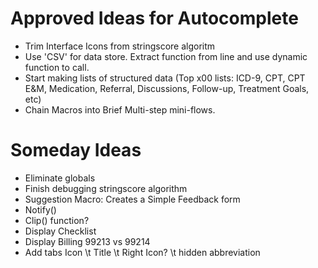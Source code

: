 Approved Ideas for Autocomplete
======================

* Trim Interface Icons from stringscore algoritm
* Use 'CSV' for data store. Extract function from line and use dynamic function to call.
* Start making lists of structured data (Top x00 lists: ICD-9, CPT, CPT E&M, Medication, Referral, Discussions, Follow-up, Treatment Goals, etc)
* Chain Macros into Brief Multi-step mini-flows.

Someday Ideas
===========

* Eliminate globals
* Finish debugging stringscore algorithm
* Suggestion Macro: Creates a Simple Feedback form
* Notify()
* Clip() function?
* Display Checklist
* Display Billing 99213 vs 99214
* Add tabs Icon \t Title \t Right Icon? \t hidden abbreviation
